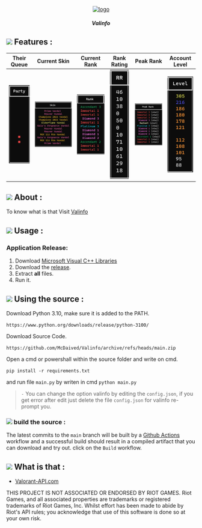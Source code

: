 <p align="center">
    <a href="https://github.com/McDaived/Valinfo">
        <img src="docs/assets/images/logo.svg" alt="logo" width="160" height="160">
    </a>
<h5 align="center">Valinfo</h5>

    
## ![](https://img.icons8.com/?size=60&id=A1J30r5KcCb7&format=svg) Features :
|Their Queue|Current Skin|Current Rank|Rank Rating|Peak Rank|Account Level|
|:---:|:---:|:---:|:---:|:---:|:---:|
|![Parties](docs/assets/Party.png)|![Skin](docs/assets/Skin.png)|![Rank](docs/assets/Rank.png)|![Rating](docs/assets/Rating.png)|![Peak](docs/assets/PeakRank.png)|![Level](docs/assets/Level.png)|    

## ![](https://img.icons8.com/?size=60&id=y5gZPP6Eb5gS&format=svg) About :
To know what is that Visit [Valinfo](https://mcdaived.github.io/Valinfo)

## ![](https://img.icons8.com/?size=60&id=DWiebo2M1Bbt&format=svg) Usage :
### Application Release:

1) Download [Microsoft Visual C++ Libraries](https://github.com/abbodi1406/vcredist/releases)
2) Download the [release](https://github.com/McDaived/Valinfo/releases/latest).
3) Extract **all** files.
4) Run it.

## ![](https://img.icons8.com/?size=60&id=N5H8YRvduAGy&format=svg) Using the source :
Download Python 3.10, make sure it is added to the PATH.
```
https://www.python.org/downloads/release/python-3100/
```

Download Source Code.
```
https://github.com/McDaived/Valinfo/archive/refs/heads/main.zip
```

Open a cmd or powershall within the source folder and write on cmd.
```
pip install -r requirements.txt
```
and run file `main.py` by writen in cmd `python main.py`

> `-` You can change the option valinfo by editing the `config.json`, if you get error after edit just delete the file `config.json` for valinfo re-prompt you.

### ![](https://img.icons8.com/?size=60&id=695f80k5O5d9&format=svg) build the source :

The latest commits to the `main` branch will be built by a [Github Actions](https://github.com/McDaived/Valinfo/actions) workflow 
and a successful build should result in a compiled artifact that you can download and try out.
click on the `Build` workflow.

## ![](https://img.icons8.com/?size=60&id=42848&format=svg) What is that :

 - [Valorant-API.com](https://valorant-api.com/)

THIS PROJECT IS NOT ASSOCIATED OR ENDORSED BY RIOT GAMES. Riot Games, and all associated properties are trademarks or registered trademarks of Riot Games, Inc.
Whilst effort has been made to abide by Riot's API rules; you acknowledge that use of this software is done so at your own risk.

